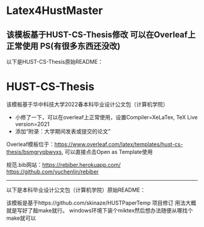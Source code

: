 # Latex4HustMaster
该模板基于HUST-CS-Thesis修改
可以在Overleaf上正常使用
PS(有很多东西还没改)
---

以下是HUST-CS-Thesis原始README：

# HUST-CS-Thesis
该模板基于华中科技大学2022春本科毕业设计公文包（计算机学院）
- 小修了一下，可以在overleaf上正常使用，设置Compiler=XeLaTex, TeX Live version=2021
- 添加“附录：大学期间发表或提交的论文”

Overleaf模板位于：https://www.overleaf.com/latex/templates/hust-cs-thesis/bsmgrypbwyxs,  可以直接点击Open as Template使用

规范.bib网站：https://rebiber.herokuapp.com/    https://github.com/yuchenlin/rebiber


---

以下是本科毕业设计公文包（计算机学院）原始README：

该模板是基于https://github.com/skinaze/HUSTPaperTemp  项目修订
用法大概就是写好了敲make就行。
windows环境下装个miktex然后想办法随便从哪找个make就可以
